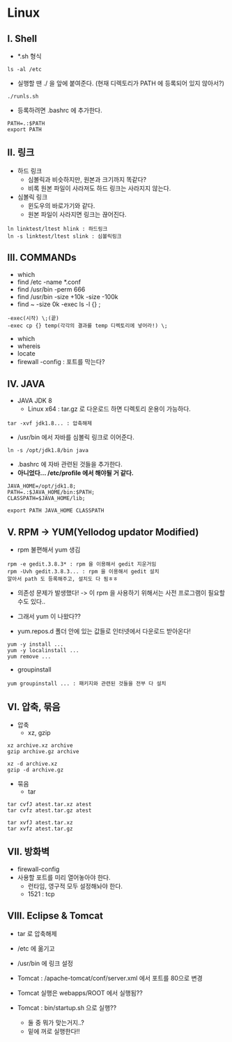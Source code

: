 # Linux

## I. Shell

- *.sh 형식

```shell
ls -al /etc
```

- 실행할 땐 ./ 을 앞에 붙여준다. (현재 디렉토리가 PATH 에 등록되어 있지 않아서?)

```shell
./runls.sh
```



- 등록하려면 .bashrc 에 추가한다.

```shell
PATH=.:$PATH
export PATH
```



## II. 링크

- 하드 링크
  - 심볼릭과 비슷하지만, 원본과 크기까지 똑같다?
  - 비록 원본 파일이 사라져도 하드 링크는 사라지지 않는다.
- 심볼릭 링크
  - 윈도우의 바로가기와 같다.
  - 원본 파일이 사라지면 링크는 끊어진다.



```shell
ln linktest/ltest hlink : 하드링크
ln -s linktest/ltest slink : 심볼릭링크
```



## III. COMMANDs

- which
- find /etc -name *.conf
- find /usr/bin -perm 666
- find /usr/bin -size +10k -size -100k
- find ~ -size 0k -exec ls -l {} \;

```shell
-exec(시작) \;(끝)
-exec cp {} temp(각각의 결과를 temp 디렉토리에 넣어라!) \;
```



- which
- whereis
- locate
- firewall -config : 포트를 막는다?



## IV. JAVA

- JAVA JDK 8
  - Linux x64 : tar.gz 로 다운로드 하면 디렉토리 운용이 가능하다.

```shell
tar -xvf jdk1.8... : 압축해제
```



- /usr/bin 에서 자바를 심볼릭 링크로 이어준다.

```shell
ln -s /opt/jdk1.8/bin java
```



- .bashrc 에 자바 관련된 것들을 추가한다.
- **아니었다... /etc/profile 에서 해야될 거 같다.**

```shell
JAVA_HOME=/opt/jdk1.8;
PATH=.:$JAVA_HOME/bin:$PATH;
CLASSPATH=$JAVA_HOME/lib;

export PATH JAVA_HOME CLASSPATH
```



## V. RPM  -> YUM(Yellodog updator Modified)

- rpm 불편해서 yum 생김

```shell
rpm -e gedit.3.8.3* : rpm 을 이용해서 gedit 지운거임
rpm -Uvh gedit.3.8.3... : rpm 을 이용해서 gedit 설치
알아서 path 도 등록해주고, 설치도 다 됨ㅎㅎ
```



- 의존성 문제가 발생했다! -> 이 rpm 을 사용하기 위해서는 사전 프로그램이 필요할 수도 있다..



- 그래서 yum 이 나왔다??

- yum.repos.d 폴더 안에 있는 값들로 인터넷에서 다운로드 받아온다!

```shell
yum -y install ...
yum -y localinstall ...
yum remove ...
```



- groupinstall 

```shell
yum groupinstall ... : 패키지와 관련된 것들을 전부 다 설치
```



## VI. 압축, 묶음

- 압축
  - xz, gzip

```shell
xz archive.xz archive
gzip archive.gz archive

xz -d archive.xz
gzip -d archive.gz
```



- 묶음
  - tar

```shell
tar cvfJ atest.tar.xz atest
tar cvfz atest.tar.gz atest

tar xvfJ atest.tar.xz
tar xvfz atest.tar.gz
```



## VII. 방화벽

- firewall-config
- 사용할 포트를 미리 열어놓아야 한다.
  - 런타임, 영구적 모두 설정해놔야 한다.
  - 1521 : tcp



## VIII. Eclipse & Tomcat

- tar 로 압축해제
- /etc 에 옮기고
- /usr/bin 에 링크 설정



- Tomcat : /apache-tomcat/conf/server.xml 에서 포트를 80으로 변경
- Tomcat 실행은 webapps/ROOT 에서 실행됨??



- Tomcat : bin/startup.sh 으로 실행??
  - 둘 중 뭐가 맞는거지..?
  - 밑에 꺼로 실행한다!!